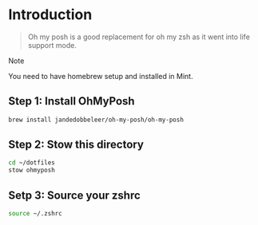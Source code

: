 # Introduction

> Oh my posh is a good replacement for oh my zsh as it went into life support mode.

> [!NOTE]
> You need to have homebrew setup and installed in Mint.

## Step 1: Install OhMyPosh

```bash
brew install jandedobbeleer/oh-my-posh/oh-my-posh
```

## Step 2: Stow this directory

```bash
cd ~/dotfiles
stow ohmyposh
```

## Setp 3: Source your zshrc

```bash
source ~/.zshrc
```
